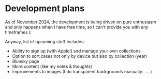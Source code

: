 # Development plans

As of November 2024, the development is being driven on pure enthusiasm and only happens when I have free time, so I
can't provide you with any timeframes (:

Anyway, list of upcoming stuff includes:

- Ability to sign up (with Apple!) and manage your own collections
- Option to sort cases not only by device but also by collection (year)
- Bluesky page
- More content (like my notes & thoughts)
- Improvements to images (I do transparent backgrounds manually.......) 